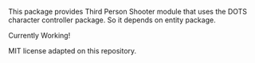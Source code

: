 This package provides Third Person Shooter module that uses the DOTS character controller package. So it depends on entity package.

Currently Working!

MIT license adapted on this repository.